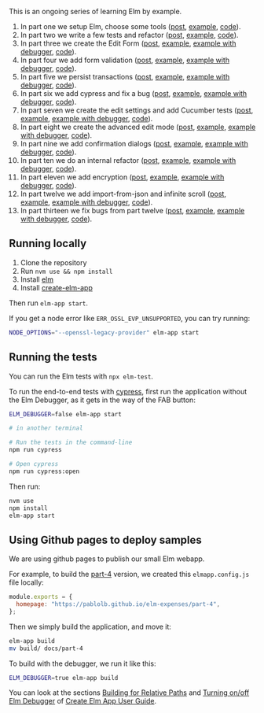 This is an ongoing series of learning Elm by example.

1. In part one we setup Elm, choose some tools ([post](https://blog.mrbelloc.dev/posts/trying-out-elm-1/), [example](https://pablolb.github.io/elm-expenses/part-1/), [code](https://github.com/pablolb/elm-expenses/tree/part-1)).
2. In part two we write a few tests and refactor ([post](https://blog.mrbelloc.dev/posts/trying-out-elm-2/), [example](https://pablolb.github.io/elm-expenses/part-2/), [code](https://github.com/pablolb/elm-expenses/tree/part-2)).
3. In part three we create the Edit Form ([post](https://blog.mrbelloc.dev/posts/trying-out-elm-3/), [example](https://pablolb.github.io/elm-expenses/part-3/), [example with debugger](https://pablolb.github.io/elm-expenses/part-3-debug/), [code](https://github.com/pablolb/elm-expenses/tree/part-3)).
4. In part four we add form validation ([post](https://blog.mrbelloc.dev/posts/trying-out-elm-4/), [example](https://pablolb.github.io/elm-expenses/part-4/), [example with debugger](https://pablolb.github.io/elm-expenses/part-4-debug/), [code](https://github.com/pablolb/elm-expenses/tree/part-4)).
5. In part five we persist transactions ([post](https://blog.mrbelloc.dev/posts/trying-out-elm-5/), [example](https://pablolb.github.io/elm-expenses/part-5/), [example with debugger](https://pablolb.github.io/elm-expenses/part-5-debug/), [code](https://github.com/pablolb/elm-expenses/tree/part-5)).
6. In part six we add cypress and fix a bug ([post](https://blog.mrbelloc.dev/posts/trying-out-elm-6/), [example](https://pablolb.github.io/elm-expenses/part-6/), [example with debugger](https://pablolb.github.io/elm-expenses/part-6-debug/), [code](https://github.com/pablolb/elm-expenses/tree/part-6)).
7. In part seven we create the edit settings and add Cucumber tests ([post](https://blog.mrbelloc.dev/posts/trying-out-elm-7/), [example](https://pablolb.github.io/elm-expenses/part-7/), [example with debugger](https://pablolb.github.io/elm-expenses/part-7-debug/), [code](https://github.com/pablolb/elm-expenses/tree/part-7)).
8. In part eight we create the advanced edit mode ([post](https://blog.mrbelloc.dev/posts/trying-out-elm-8/), [example](https://pablolb.github.io/elm-expenses/part-8/), [example with debugger](https://pablolb.github.io/elm-expenses/part-8-debug/), [code](https://github.com/pablolb/elm-expenses/tree/part-8)).
9. In part nine we add confirmation dialogs ([post](https://blog.mrbelloc.dev/posts/trying-out-elm-9/), [example](https://pablolb.github.io/elm-expenses/part-9/), [example with debugger](https://pablolb.github.io/elm-expenses/part-9-debug/), [code](https://github.com/pablolb/elm-expenses/tree/part-9)).
10. In part ten we do an internal refactor ([post](https://blog.mrbelloc.dev/posts/trying-out-elm-10/), [example](https://pablolb.github.io/elm-expenses/part-10/), [example with debugger](https://pablolb.github.io/elm-expenses/part-10-debug/), [code](https://github.com/pablolb/elm-expenses/tree/part-10)).
11. In part eleven we add encryption ([post](https://blog.mrbelloc.dev/posts/trying-out-elm-11/), [example](https://pablolb.github.io/elm-expenses/part-11/), [example with debugger](https://pablolb.github.io/elm-expenses/part-11-debug/), [code](https://github.com/pablolb/elm-expenses/tree/part-11)).
12. In part twelve we add import-from-json and infinite scroll ([post](https://blog.mrbelloc.dev/posts/trying-out-elm-12/), [example](https://pablolb.github.io/elm-expenses/part-12/), [example with debugger](https://pablolb.github.io/elm-expenses/part-12-debug/), [code](https://github.com/pablolb/elm-expenses/tree/part-12)).
13. In part thirteen we fix bugs from part twelve ([post](https://blog.mrbelloc.dev/posts/trying-out-elm-13/), [example](https://pablolb.github.io/elm-expenses/part-13/), [example with debugger](https://pablolb.github.io/elm-expenses/part-13-debug/), [code](https://github.com/pablolb/elm-expenses/tree/part-13)).

## Running locally

1. Clone the repository
2. Run `nvm use && npm install`
3. Install [elm](https://guide.elm-lang.org/install/elm.html)
4. Install [create-elm-app](https://github.com/halfzebra/create-elm-app)

Then run `elm-app start`.

If you get a node error like `ERR_OSSL_EVP_UNSUPPORTED`, you can try running:

```bash
NODE_OPTIONS="--openssl-legacy-provider" elm-app start
```

## Running the tests

You can run the Elm tests with `npx elm-test`.

To run the end-to-end tests with [cypress](https://www.cypress.io/), first run the application without the Elm Debugger, as it gets in the way of the FAB button:

```bash
ELM_DEBUGGER=false elm-app start

# in another terminal

# Run the tests in the command-line
npm run cypress

# Open cypress
npm run cypress:open
```

Then run:

```bash
nvm use
npm install
elm-app start
```

## Using Github pages to deploy samples

We are using github pages to publish our small Elm webapp.

For example, to build the [part-4](./docs/part-4/) version, we created this `elmapp.config.js` file locally:

```javascript
module.exports = {
  homepage: "https://pablolb.github.io/elm-expenses/part-4",
};
```

Then we simply build the application, and move it:

```bash
elm-app build
mv build/ docs/part-4
```

To build with the debugger, we run it like this:

```bash
ELM_DEBUGGER=true elm-app build
```

You can look at the sections [Building for Relative Paths](https://github.com/halfzebra/create-elm-app/blob/master/template/README.md#building-for-relative-paths) and [Turning on/off Elm Debugger](https://github.com/halfzebra/create-elm-app/blob/master/template/README.md#turning-onoff-elm-debugger) of [Create Elm App User Guide](https://github.com/halfzebra/create-elm-app/blob/master/template/README.md).
